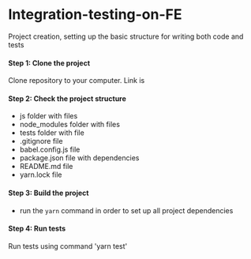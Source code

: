 # Integration-testing-on-FE
Project creation, setting up the basic structure for writing both code and tests
#### Step 1: Clone the project
Clone repository to your computer. Link is 
#### Step 2: Check the project structure
- js folder with files
- node_modules folder with files
- tests folder with file
- .gitignore file
- babel.config.js file
- package.json file with dependencies
- README.md file
- yarn.lock file
#### Step 3: Build the project 
- run the `yarn` command in order to set up all project dependencies
#### Step 4: Run tests
Run tests using command 'yarn test' 